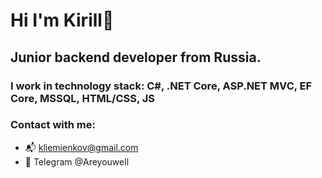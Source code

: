 # Hi I'm Kirill👋
## Junior backend developer from Russia.
### I work in technology stack: C#, .NET Core, ASP.NET MVC, EF Core, MSSQL, HTML/CSS, JS
### Contact with me:
- 📬 kliemienkov@gmail.com
- 💬 Telegram @Areyouwell
